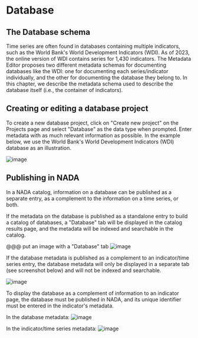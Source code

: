 # Database

## The Database schema

Time series are often found in databases containing multiple indicators, such as the World Bank's World Development Indicators (WDI). As of 2023, the online version of WDI contains series for 1,430 indicators. The Metadata Editor proposes two different metadata schemas for documenting databases like the WDI: one for documenting each series/indicator individually, and the other for documenting the database they belong to. In this chapter, we describe the metadata schema used to describe the database itself (i.e., the container of indicators).


## Creating or editing a database project

To create a new database project, click on "Create new project" on the Projects page and select "Database" as the data type when prompted. Enter metadata with as much relevant information as possible. In the example below, we use the World Bank's World Development Indicators (WDI) database as an illustration. 

![image](https://user-images.githubusercontent.com/35276300/217087648-14c1b83b-f9e4-4784-a4ea-17b5133d4484.png)


## Publishing in NADA

In a NADA catalog, information on a database can be published as a separate entry, as a complement to the information on a time series, or both.

If the metadata on the database is published as a standalone entry to build a catalog of databases, a "Database" tab will be displayed in the catalog results page, and the metadata will be indexed and searchable in the catalog.

@@@ put an image with a "Database" tab
![image](https://user-images.githubusercontent.com/35276300/234088388-0b20ce06-f750-49ac-9172-a79dd5641dc2.png)

If the database metadata is published as a complement to an indicator/time series entry, the database metadata will only be displayed in a separate tab (see screenshot below) and will not be indexed and searchable.

![image](https://user-images.githubusercontent.com/35276300/217082831-f29fd693-3980-4407-97d4-f6c4741ef245.png)

To display the database as a complement of information to an indicator page, the database must be published in NADA, and its unique identifier must be entered in the indicator's metadata.

In the database metadata:
![image](https://user-images.githubusercontent.com/35276300/234084921-7ad19a28-210f-4e11-a33e-61b21cce0aba.png)

In the indicator/time series metadata:
![image](https://user-images.githubusercontent.com/35276300/234085195-80b9ede8-fdd8-438a-947d-8898d12e8fc1.png)

